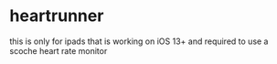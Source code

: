 # heartrunner

this is only for ipads that is working on iOS 13+
and required to use a scoche heart rate monitor
